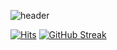 
![header](https://capsule-render.vercel.app/api?type=waving&color=timeGradient&height=310&section=header&text=%20Welcome%20SeayaGitHub!%20🦈🐥👩‍💻&fontSize=33&fontAlignY=40&fontAlign=70&animation=twinkling)


[![Hits](https://hits.seeyoufarm.com/api/count/incr/badge.svg?url=https%3A%2F%2Fgithub.com%2FSeaya-do&count_bg=%2368007E&title_bg=%23CBCAF3&icon=deno.svg&icon_color=%234C0368&title=hits&edge_flat=false)](https://hits.seeyoufarm.com)
[![GitHub Streak](https://streak-stats.demolab.com?user=Seaya-do&theme=aura&border_radius=40)](https://git.io/streak-stats)

